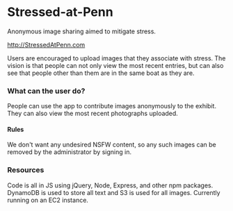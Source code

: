 # Stressed-at-Penn
Anonymous image sharing aimed to mitigate stress.

http://StressedAtPenn.com 

Users are encouraged to upload images that they associate with stress. The vision is that people can not only view the most recent entries, but can also see that people other than them are in the same boat as they are. 

### What can the user do?
People can use the app to contribute images anonymously to the exhibit. They can also view the most recent photographs uploaded.

#### Rules
We don't want any undesired NSFW content, so any such images can be removed by the administrator by signing in. 

### Resources
Code is all in JS using jQuery, Node, Express, and other npm packages. DynamoDB is used to store all text and S3 is used for all images. Currently running on an EC2 instance. 